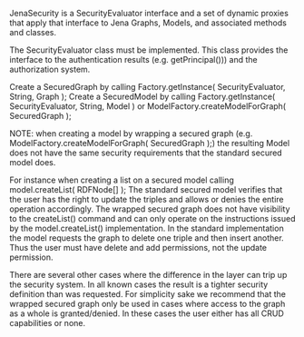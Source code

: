 JenaSecurity is a SecurityEvaluator interface and a set of dynamic proxies that apply that interface to Jena Graphs, Models, and associated methods and classes.

The SecurityEvaluator class must be implemented.  This class provides the interface to the authentication results (e.g. getPrincipal())) and the authorization system.

Create a SecuredGraph by calling Factory.getInstance( SecurityEvaluator, String, Graph );
Create a SecuredModel by calling Factory.getInstance( SecurityEvaluator, String, Model ) or ModelFactory.createModelForGraph( SecuredGraph );

NOTE: when creating a model by wrapping a secured graph (e.g. ModelFactory.createModelForGraph( SecuredGraph );) the resulting Model does not 
have the same security requirements that the standard secured model does. 

For instance when creating a list on a secured model calling model.createList( RDFNode[] ); The standard secured model verifies that the user
has the right to update the triples and allows or denies the entire operation accordingly.  The wrapped secured graph does not have visibility
to the createList() command and can only operate on the instructions issued by the model.createList() implementation.  In the standard implementation
the model requests the graph to delete one triple and then insert another.  Thus the user must have delete and add permissions, not the update permission.

There are several other cases where the difference in the layer can trip up the security system.  In all known cases the result is a tighter 
security definition than was requested.  For simplicity sake we recommend that the wrapped secured graph only be used in cases where access to the
graph as a whole is granted/denied.  In these cases the user either has all CRUD capabilities or none.
 


